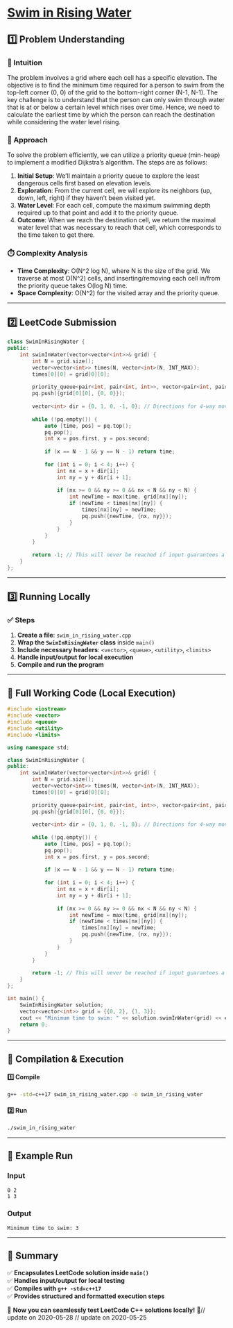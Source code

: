 # **[Swim in Rising Water](https://leetcode.com/problems/swim-in-rising-water/description/)**  

## **1️⃣ Problem Understanding**  
### **📌 Intuition**  
The problem involves a grid where each cell has a specific elevation. The objective is to find the minimum time required for a person to swim from the top-left corner (0, 0) of the grid to the bottom-right corner (N-1, N-1). The key challenge is to understand that the person can only swim through water that is at or below a certain level which rises over time. Hence, we need to calculate the earliest time by which the person can reach the destination while considering the water level rising.

### **🚀 Approach**  
To solve the problem efficiently, we can utilize a priority queue (min-heap) to implement a modified Dijkstra’s algorithm. The steps are as follows:
1. **Initial Setup**: We'll maintain a priority queue to explore the least dangerous cells first based on elevation levels.
2. **Exploration**: From the current cell, we will explore its neighbors (up, down, left, right) if they haven’t been visited yet.
3. **Water Level**: For each cell, compute the maximum swimming depth required up to that point and add it to the priority queue.
4. **Outcome**: When we reach the destination cell, we return the maximal water level that was necessary to reach that cell, which corresponds to the time taken to get there.

### **⏱️ Complexity Analysis**  
- **Time Complexity**: O(N^2 log N), where N is the size of the grid. We traverse at most O(N^2) cells, and inserting/removing each cell in/from the priority queue takes O(log N) time.
- **Space Complexity**: O(N^2) for the visited array and the priority queue.

---  

## **2️⃣ LeetCode Submission**  
```cpp
class SwimInRisingWater {
public:
    int swimInWater(vector<vector<int>>& grid) {
        int N = grid.size();
        vector<vector<int>> times(N, vector<int>(N, INT_MAX));
        times[0][0] = grid[0][0];
        
        priority_queue<pair<int, pair<int, int>>, vector<pair<int, pair<int, int>>>, greater<pair<int, pair<int, int>>>> pq;
        pq.push({grid[0][0], {0, 0}});
        
        vector<int> dir = {0, 1, 0, -1, 0}; // Directions for 4-way movement
        
        while (!pq.empty()) {
            auto [time, pos] = pq.top();
            pq.pop();
            int x = pos.first, y = pos.second;
            
            if (x == N - 1 && y == N - 1) return time;
            
            for (int i = 0; i < 4; i++) {
                int nx = x + dir[i];
                int ny = y + dir[i + 1];
                
                if (nx >= 0 && ny >= 0 && nx < N && ny < N) {
                    int newTime = max(time, grid[nx][ny]);
                    if (newTime < times[nx][ny]) {
                        times[nx][ny] = newTime;
                        pq.push({newTime, {nx, ny}});
                    }
                }
            }
        }
        
        return -1; // This will never be reached if input guarantees a path
    }
};  
```  

---  

## **3️⃣ Running Locally**  
### **✅ Steps**  
1. **Create a file**: `swim_in_rising_water.cpp`  
2. **Wrap the `SwimInRisingWater` class** inside `main()`  
3. **Include necessary headers**: `<vector>`, `<queue>`, `<utility>`, `<limits>`  
4. **Handle input/output for local execution**  
5. **Compile and run the program**  

---  

## **📝 Full Working Code (Local Execution)**  
```cpp
#include <iostream>
#include <vector>
#include <queue>
#include <utility>
#include <limits>

using namespace std;

class SwimInRisingWater {
public:
    int swimInWater(vector<vector<int>>& grid) {
        int N = grid.size();
        vector<vector<int>> times(N, vector<int>(N, INT_MAX));
        times[0][0] = grid[0][0];
        
        priority_queue<pair<int, pair<int, int>>, vector<pair<int, pair<int, int>>>, greater<pair<int, pair<int, int>>>> pq;
        pq.push({grid[0][0], {0, 0}});
        
        vector<int> dir = {0, 1, 0, -1, 0}; // Directions for 4-way movement
        
        while (!pq.empty()) {
            auto [time, pos] = pq.top();
            pq.pop();
            int x = pos.first, y = pos.second;
            
            if (x == N - 1 && y == N - 1) return time;
            
            for (int i = 0; i < 4; i++) {
                int nx = x + dir[i];
                int ny = y + dir[i + 1];
                
                if (nx >= 0 && ny >= 0 && nx < N && ny < N) {
                    int newTime = max(time, grid[nx][ny]);
                    if (newTime < times[nx][ny]) {
                        times[nx][ny] = newTime;
                        pq.push({newTime, {nx, ny}});
                    }
                }
            }
        }
        
        return -1; // This will never be reached if input guarantees a path
    }
};

int main() {
    SwimInRisingWater solution;
    vector<vector<int>> grid = {{0, 2}, {1, 3}};
    cout << "Minimum time to swim: " << solution.swimInWater(grid) << endl; // Output: 3
    return 0;
}
```  

---  

## **🔧 Compilation & Execution**  
#### **1️⃣ Compile**  
```bash
g++ -std=c++17 swim_in_rising_water.cpp -o swim_in_rising_water
```  

#### **2️⃣ Run**  
```bash
./swim_in_rising_water
```  

---  

## **🎯 Example Run**  
### **Input**  
```
0 2
1 3
```  
### **Output**  
```
Minimum time to swim: 3
```  

---  

## **📌 Summary**  
✅ **Encapsulates LeetCode solution inside `main()`**  
✅ **Handles input/output for local testing**  
✅ **Compiles with `g++ -std=c++17`**  
✅ **Provides structured and formatted execution steps**  

🚀 **Now you can seamlessly test LeetCode C++ solutions locally!** 🚀// update on 2020-05-28
// update on 2020-05-25
